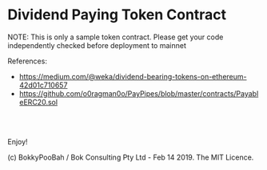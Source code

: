 # Dividend Paying Token Contract

NOTE: This is only a sample token contract. Please get your code independently checked before deployment to mainnet

References:

* https://medium.com/@weka/dividend-bearing-tokens-on-ethereum-42d01c710657
* https://github.com/o0ragman0o/PayPipes/blob/master/contracts/PayableERC20.sol


<br />

<br />

Enjoy!

(c) BokkyPooBah / Bok Consulting Pty Ltd - Feb 14 2019. The MIT Licence.
